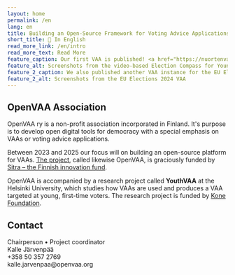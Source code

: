 ```yaml
---
layout: home
permalink: /en
lang: en
title: Building an Open-Source Framework for Voting Advice Applications <span class="addendum">🎯 Pilot for EU Elections in 2024</span>
short_title: 🏴󠁧󠁢󠁥󠁮󠁧󠁿 In English
read_more_link: /en/intro
read_more_text: Read More
feature_caption: Our first VAA is published! <a href="https://nuortenvaalikone.openvaa.org" target="_blank">The Election Compass for Young People</a> provides information using video.
feature_alt: Screenshots from the video-based Election Compass for Young People
feature_2_caption: We also published another VAA instance for the EU Elections. <a href="https://vaalikone.openvaa.org" target="_blank">The more traditional VAA</a> is based on the data of the Helsingin Sanomat newspaper’s own VAA.
feature_2_alt: Screenshots from the EU Elections 2024 VAA
---
```


## OpenVAA Association

OpenVAA ry is a non-profit association incorporated in Finland. It's purpose is to develop open digital tools for democracy with a special emphasis on VAAs or voting advice applications.

Between 2023 and 2025 our focus will on building an open-source platform for VAAs. [The project](/en/intro), called likewise OpenVAA, is graciously funded by [Sitra – the Finnish innovation fund](https://www.sitra.fi/en/topics/digital-power-and-democracy/).

OpenVAA is accompanied by a research project called **YouthVAA** at the Helsinki University, which studies how VAAs are used and produces a VAA targeted at young, first-time voters. The research project is funded by [Kone Foundation](https://koneensaatio.fi/en/).

## Contact

<p class="centered" markdown="1">
  Chairperson • Project coordinator<br>
  Kalle Järvenpää<br>
  +358 50 357 2769<br>
  kalle.jarvenpaa@openvaa.org
</p>